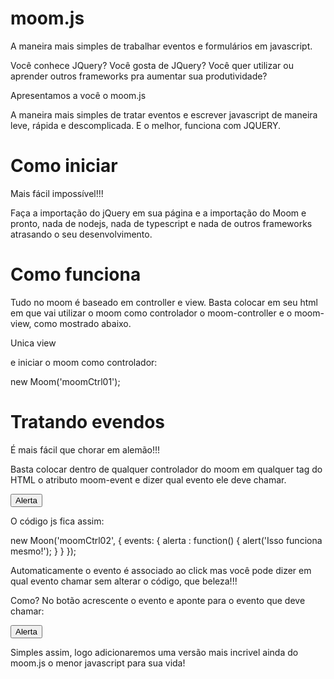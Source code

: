 # moom.js
A maneira mais simples de trabalhar eventos e formulários em javascript.


Você conhece JQuery?
Você gosta de JQuery?
Você quer utilizar ou aprender outros frameworks pra aumentar sua produtividade?


Apresentamos a você o moom.js


A maneira mais simples de tratar eventos e escrever javascript de maneira leve, rápida e descomplicada. 
E o melhor, funciona com JQUERY.


# Como iniciar 

Mais fácil impossível!!!

Faça a importação do jQuery em sua página e a importação do Moom e pronto, nada de nodejs, nada de typescript e nada de outros frameworks atrasando o seu desenvolvimento.

<!-- importe o css -->
<link rel="stylesheet" type="text/css" href="moom.css">

<!-- importe o js -->
<script type="text/javascript" src="https://code.jquery.com/jquery-3.2.1.min.js"></script>
<script type="text/javascript" src="moom.js"></script>

# Como funciona

Tudo no moom é baseado em controller e view. Basta colocar em seu html em que vai utilizar o moom como controlador o moom-controller e o moom-view, como mostrado abaixo.

<div moom-controller="moomCtrl01">
	<div moom-view="teste">
		<div>
			Unica view
		</div>
	</div>
</div>

e iniciar o moom como controlador:

new Moom('moomCtrl01');

# Tratando evendos 

É mais fácil que chorar em alemão!!!

Basta colocar dentro de qualquer controlador do moom em qualquer tag do HTML o atributo moom-event e dizer qual evento ele deve chamar.

<div moom-controller="moomCtrl02">
	<div moom-view="teste">
		<button moom-event="alerta">Alerta</button>
	</div>
</div>

O código js fica assim:

new Moon('moomCtrl02', {
	events: {
		alerta : function() {
			alert('Isso funciona mesmo!');
		}
	}
});

Automaticamente o evento é associado ao click mas você pode dizer em qual evento chamar sem alterar o código, que beleza!!!

Como?
No botão acrescente o evento e aponte para o evento que deve chamar:

<button moom-event="mouseup->alerta">Alerta</button>

Simples assim, logo adicionaremos uma versão mais incrivel ainda do moom.js o menor javascript para sua vida!
